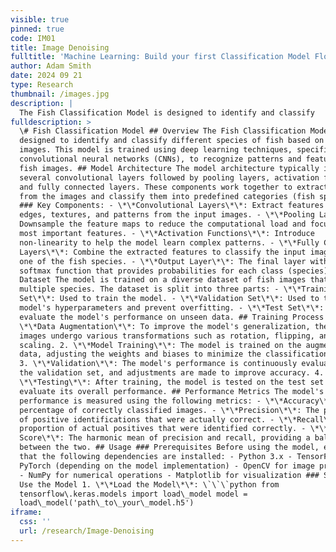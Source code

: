 ```yaml
---
visible: true
pinned: true
code: IM01
title: Image Denoising
fulltitle: 'Machine Learning: Build your first Classification Model Flo AI Science'
author: Adam Smith
date: 2024 09 21
type: Research
thumbnail: /images.jpg
description: |
  The Fish Classification Model is designed to identify and classify
fulldescription: >
  \# Fish Classification Model ## Overview The Fish Classification Model is
  designed to identify and classify different species of fish based on input
  images. This model is trained using deep learning techniques, specifically
  convolutional neural networks (CNNs), to recognize patterns and features in
  fish images. ## Model Architecture The model architecture typically involves
  several convolutional layers followed by pooling layers, activation functions,
  and fully connected layers. These components work together to extract features
  from the images and classify them into predefined categories (fish species).
  ### Key Components: - \*\*Convolutional Layers\*\*: Extract features such as
  edges, textures, and patterns from the input images. - \*\*Pooling Layers\*\*:
  Downsample the feature maps to reduce the computational load and focus on the
  most important features. - \*\*Activation Functions\*\*: Introduce
  non-linearity to help the model learn complex patterns. - \*\*Fully Connected
  Layers\*\*: Combine the extracted features to classify the input image into
  one of the fish species. - \*\*Output Layer\*\*: The final layer with a
  softmax function that provides probabilities for each class (species). ##
  Dataset The model is trained on a diverse dataset of fish images that include
  multiple species. The dataset is split into three parts: - \*\*Training
  Set\*\*: Used to train the model. - \*\*Validation Set\*\*: Used to tune the
  model's hyperparameters and prevent overfitting. - \*\*Test Set\*\*: Used to
  evaluate the model's performance on unseen data. ## Training Process 1.
  \*\*Data Augmentation\*\*: To improve the model's generalization, the training
  images undergo various transformations such as rotation, flipping, and
  scaling. 2. \*\*Model Training\*\*: The model is trained on the augmented
  data, adjusting the weights and biases to minimize the classification error.
  3. \*\*Validation\*\*: The model's performance is continuously evaluated on
  the validation set, and adjustments are made to improve accuracy. 4.
  \*\*Testing\*\*: After training, the model is tested on the test set to
  evaluate its overall performance. ## Performance Metrics The model's
  performance is measured using the following metrics: - \*\*Accuracy\*\*: The
  percentage of correctly classified images. - \*\*Precision\*\*: The proportion
  of positive identifications that were actually correct. - \*\*Recall\*\*: The
  proportion of actual positives that were identified correctly. - \*\*F1
  Score\*\*: The harmonic mean of precision and recall, providing a balance
  between the two. ## Usage ### Prerequisites Before using the model, ensure
  that the following dependencies are installed: - Python 3.x - TensorFlow or
  PyTorch (depending on the model implementation) - OpenCV for image processing
  - NumPy for numerical operations - Matplotlib for visualization ### Steps to
  Use the Model 1. \*\*Load the Model\*\*: \`\`\`python from
  tensorflow\.keras.models import load\_model model =
  load\_model('path\_to\_your\_model.h5')
iframe:
  css: ''
  url: /research/Image-Denoising
---
```


